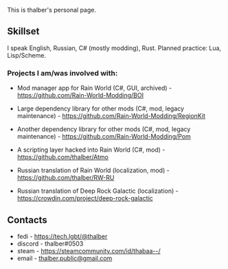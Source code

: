 
This is thalber's personal page.

## Skillset

I speak English, Russian, C# (mostly modding), Rust. Planned practice: Lua, Lisp/Scheme.

### Projects I am/was involved with:

- Mod manager app for Rain World (C#, GUI, archived) - https://github.com/Rain-World-Modding/BOI
- Large dependency library for other mods (C#, mod, legacy maintenance) - https://github.com/Rain-World-Modding/RegionKit
- Another dependency library for other mods (C#, mod, legacy maintenance) - https://github.com/Rain-World-Modding/Pom
- A scripting layer hacked into Rain World (C#, mod) - https://github.com/thalber/Atmo

- Russian translation of Rain World (localization, mod) - https://github.com/thalber/RW-RU
- Russian translation of Deep Rock Galactic (localization) - https://crowdin.com/project/deep-rock-galactic

## Contacts

- fedi - https://tech.lgbt/@thalber
- discord - thalber#0503
- steam - https://steamcommunity.com/id/thabaa--/
- email - thalber.public@gmail.com